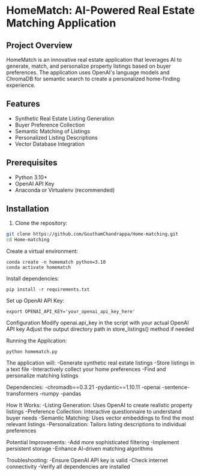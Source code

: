 # HomeMatch: AI-Powered Real Estate Matching Application

## Project Overview

HomeMatch is an innovative real estate application that leverages AI to generate, match, and personalize property listings based on buyer preferences. The application uses OpenAI's language models and ChromaDB for semantic search to create a personalized home-finding experience.

## Features

- Synthetic Real Estate Listing Generation
- Buyer Preference Collection
- Semantic Matching of Listings
- Personalized Listing Descriptions
- Vector Database Integration

## Prerequisites

- Python 3.10+
- OpenAI API Key
- Anaconda or Virtualenv (recommended)

## Installation

1. Clone the repository:
```bash
git clone https://github.com/GouthamChandrappa/Home-matching.git
cd Home-matching
```

Create a virtual environment:
```
conda create -n homematch python=3.10
conda activate homematch
```
Install dependencies:
```
pip install -r requirements.txt
```
Set up OpenAI API Key:
```
export OPENAI_API_KEY='your_openai_api_key_here'
```
Configuration
Modify openai.api_key in the script with your actual OpenAI API key
Adjust the output directory path in store_listings() method if needed

Running the Application:
```
python homematch.py
```
The application will:
-Generate synthetic real estate listings
-Store listings in a text file
-Interactively collect your home preferences
-Find and personalize matching listings

Dependencies:
-chromadb==0.3.21
-pydantic==1.10.11
-openai
-sentence-transformers
-numpy
-pandas

How It Works:
-Listing Generation: Uses OpenAI to create realistic property listings
-Preference Collection: Interactive questionnaire to understand buyer needs
-Semantic Matching: Uses vector embeddings to find the most relevant listings
-Personalization: Tailors listing descriptions to individual preferences

Potential Improvements:
-Add more sophisticated filtering
-Implement persistent storage
-Enhance AI-driven matching algorithms

Troubleshooting:
-Ensure OpenAI API key is valid
-Check internet connectivity
-Verify all dependencies are installed



